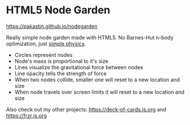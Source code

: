 # HTML5 Node Garden

https://pakastin.github.io/nodegarden

Really simple node garden made with HTML5. No Barnes-Hut n-body optimization, just [simple physics](https://github.com/pakastin/nodegarden/blob/master/scripts/index.js#L102).

- Circles represent nodes
- Node's mass is proportional to it's size
- Lines visualize the gravitational force between nodes
- Line opacity tells the strength of force
- When two nodes collide, smaller one will reset to a new location and size
- When node travels over screen limits it will reset to a new location and size

Also check out my other projects: https://deck-of-cards.js.org and https://frzr.js.org
